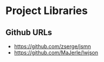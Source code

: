 # Project Libraries

## Github URLs
- https://github.com/zserge/jsmn
- https://github.com/MaJerle/lwjson

